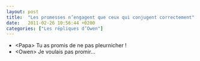 ```yaml
---
layout: post
title:  "Les promesses n’engagent que ceux qui conjugent correctement"
date:   2011-02-26 10:56:44 +0200
categories: ["Les répliques d’Owen"]
---
```


-   \<Papa\> Tu as promis de ne pas pleurnicher !
-   \<Owen\> Je voulais pas promir…
